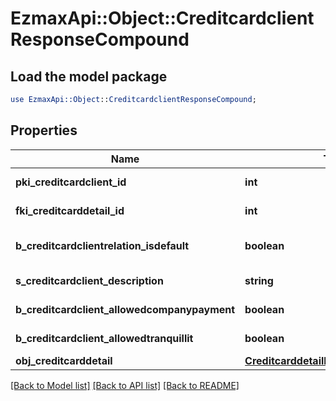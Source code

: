 # EzmaxApi::Object::CreditcardclientResponseCompound

## Load the model package
```perl
use EzmaxApi::Object::CreditcardclientResponseCompound;
```

## Properties
Name | Type | Description | Notes
------------ | ------------- | ------------- | -------------
**pki_creditcardclient_id** | **int** | The unique ID of the Creditcardclient | 
**fki_creditcarddetail_id** | **int** | The unique ID of the Creditcarddetail | 
**b_creditcardclientrelation_isdefault** | **boolean** | Whether if it&#39;s the creditcardclient is the default one | 
**s_creditcardclient_description** | **string** | The description of the Creditcardclient | 
**b_creditcardclient_allowedcompanypayment** | **boolean** | Whether if it&#39;s an allowedagencypayment | 
**b_creditcardclient_allowedtranquillit** | **boolean** | Whether if it&#39;s an allowedtranquillit | 
**obj_creditcarddetail** | [**CreditcarddetailResponseCompound**](CreditcarddetailResponseCompound.md) |  | 

[[Back to Model list]](../README.md#documentation-for-models) [[Back to API list]](../README.md#documentation-for-api-endpoints) [[Back to README]](../README.md)


